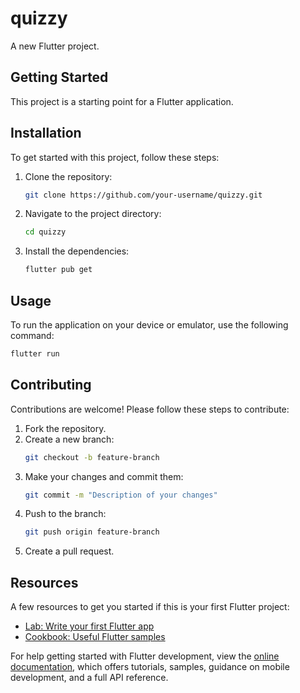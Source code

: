 # quizzy

A new Flutter project.

## Getting Started

This project is a starting point for a Flutter application.

## Installation

To get started with this project, follow these steps:

1. Clone the repository:
    ```sh
    git clone https://github.com/your-username/quizzy.git
    ```
2. Navigate to the project directory:
    ```sh
    cd quizzy
    ```
3. Install the dependencies:
    ```sh
    flutter pub get
    ```

## Usage

To run the application on your device or emulator, use the following command:
```sh
flutter run
```

## Contributing

Contributions are welcome! Please follow these steps to contribute:

1. Fork the repository.
2. Create a new branch:
    ```sh
    git checkout -b feature-branch
    ```
3. Make your changes and commit them:
    ```sh
    git commit -m "Description of your changes"
    ```
4. Push to the branch:
    ```sh
    git push origin feature-branch
    ```
5. Create a pull request.

## Resources

A few resources to get you started if this is your first Flutter project:

- [Lab: Write your first Flutter app](https://docs.flutter.dev/get-started/codelab)
- [Cookbook: Useful Flutter samples](https://docs.flutter.dev/cookbook)

For help getting started with Flutter development, view the
[online documentation](https://docs.flutter.dev/), which offers tutorials,
samples, guidance on mobile development, and a full API reference.

